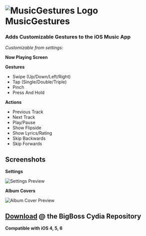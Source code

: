 ![MusicGestures Logo](https://raw.github.com/ckant/MusicGestures/master/layout/Library/PreferenceLoader/Preferences/MusicGestures.png) MusicGestures
=============
### Adds Customizable Gestures to the iOS Music App

*Customizable from settings:*

**Now Playing Screen**

**Gestures**

* Swipe (Up/Down/Left/Right)
* Tap (Single/Double/Triple)
* Pinch
* Press And Hold

**Actions**

* Previous Track
* Next Track
* Play/Pause
* Show Flipside
* Show Lyrics/Rating
* Skip Backwards
* Skip Forwards

Screenshots
-----------------

**Settings**

![Settings Preview](https://raw.github.com/ckant/MusicGestures/master/images/preview_settings.png)

**Album Covers**

![Album Cover Preview](https://raw.github.com/ckant/MusicGestures/master/images/preview_albumcover.png)

[Download](http://apt.thebigboss.org/onepackage.php?bundleid=com.ckant.musicgestures&db=) @ the BigBoss Cydia Repository
-------------
**Compatible with iOS 4, 5, 6**
